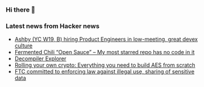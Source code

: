 ### Hi there 👋

<!--
**arashid-sh/arashid-sh** is a ✨ _special_ ✨ repository because its `README.md` (this file) appears on your GitHub profile.

Here are some ideas to get you started:

- 🔭 I’m currently working on ...
- 🌱 I’m currently learning ...
- 👯 I’m looking to collaborate on ...
- 🤔 I’m looking for help with ...
- 💬 Ask me about ...
- 📫 How to reach me: ...
- 😄 Pronouns: ...
- ⚡ Fun fact: ...
-->

### Latest news from Hacker news
<!-- BLOG-POST-LIST:START -->
- [Ashby &lpar;YC W19, B&rpar; hiring Product Engineers in low-meeting, great devex culture](https://www.ashbyhq.com/careers)
- [Fermented Chili “Open Sauce” – My most starred repo has no code in it](https://github.com/aweijnitz/recipe-el_fuego_viviente)
- [Decompiler Explorer](https://dogbolt.org/)
- [Rolling your own crypto: Everything you need to build AES from scratch](https://github.com/francisrstokes/githublog/blob/main/2022/6/15/rolling-your-own-crypto-aes.md)
- [FTC committed to enforcing law against illegal use, sharing of sensitive data](https://www.ftc.gov/business-guidance/blog/2022/07/location-health-other-sensitive-information-ftc-committed-fully-enforcing-law-against-illegal-use)
<!-- BLOG-POST-LIST:END -->
